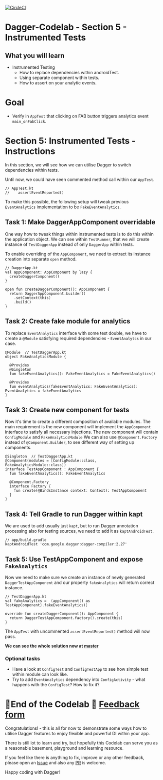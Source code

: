 [![CircleCI](https://circleci.com/gh/jraska/Dagger-Codelab.svg?style=svg)](https://circleci.com/gh/jraska/Dagger-Codelab)

# Dagger-Codelab - Section 5 - Instrumented Tests

## What you will learn
- Instrumented Testing
  - How to replace dependencies within androidTest.
  - Using separate component within tests.
  - How to assert on your analytic events.

# Goal
- Verify in `AppTest` that clicking on FAB button triggers analytics event `main_onFabClick`.

# Section 5: Instrumented Tests - Instructions
In this section, we will see how we can utilise Dagger to switch dependencies within tests.

Until now, we could have seen commented method call within our `AppTest`.
```
// AppTest.kt
//    assertEventReported()
```

To make this possible, the following setup will tweak previous `EventAnalytics` implementation to be `FakeEventAnalytics`.

## Task 1: Make DaggerAppComponent overridable
One way how to tweak things within instrumented tests is to do this within the application object. We can see within `TestRunner`, that we will create instance of `TestDaggerApp` instead of only `DaggerApp` within tests.

To enable overriding of the `AppComponent`, we need to extract its instance creation into separate `open` method.

```
// DaggerApp.kt
val appComponent: AppComponent by lazy {
  createDaggerComponent()
}

open fun createDaggerComponent(): AppComponent {
  return DaggerAppComponent.builder()
    .setContext(this)
    .build()
}
```

## Task 2: Create fake module for analytics
To replace `EventAnalytics` interface with some test double, we have to create a `@Module` satisfying required dependencies - `EventAnalytcs` in our case.
```
@Module  // TestDaggerApp.kt
object FakeAnalyticsModule {

  @Provides
  @Singleton
  fun fakeEventAnalytics(): FakeEventAnalytics = FakeEventAnalytics()

  @Provides
  fun eventAnalytics(fakeEventAnalytics: FakeEventAnalytics): EventAnalytics = fakeEventAnalytics
}
```

## Task 3: Create new component for tests
Now it's time to create a different composition of available modules. The main requirement is the new component will implement the `AppComponent` interface to satisfy all necessary injections. The new component will contain `ConfigModule` and `FakeAnalyticsModule` We can also use `@Component.Factory` instead  of `@Component.Builder`, to see different way of setting up components.

```
@Singleton  // TestDaggerApp.kt
@Component(modules = [ConfigModule::class, FakeAnalyticsModule::class])
interface TestAppComponent : AppComponent {
  fun fakeEventAnalytics(): FakeEventAnalytics

  @Component.Factory
  interface Factory {
    fun create(@BindsInstance context: Context): TestAppComponent
  }
}
```

## Task 4: Tell Gradle to run Dagger within kapt
We are used to add usually just `kapt`, but to run Dagger annotation processing also for testing sources, we need to add it as `kaptAndroidTest`.

```
// app/build.gradle
kaptAndroidTest 'com.google.dagger:dagger-compiler:2.27'
```

## Task 5: Use TestAppComponent and expose `FakeAnalytics`
Now we need to make sure we create an instance of newly generated `DaggerTestAppComponent` and our property `fakeAnalytics` will return correct instance.

```
// TestDaggerApp.kt
val fakeAnalytics =  (appComponent() as TestAppComponent).fakeEventAnalytics()

override fun createDaggerComponent(): AppComponent {
  return DaggerTestAppComponent.factory().create(this)
}
```
The `AppTest` with uncommented `assertEventReported()` method will now pass.

**We can see the whole solution now at [master](https://github.com/jraska/Dagger-Codelab/tree/master)**

### Optional tasks
- Have a look at `ConfigTest` and `ConfigTestApp` to see how simple test within module can look like.
- Try to add `EventAnalytics` dependency into `ConfigActivity` - what happens with the `ConfigTest`? How to fix it?

# 🎉End of the Codelab 🎉 [Feedback form](https://forms.gle/Nfz49ZZGJUXP9r1R7)
Congratulations! - this is all for now to demonstrate some ways how to utilise Dagger features to enjoy flexible and powerful DI within your app.

There is still lot to learn and try, but hopefully this Codelab can serve you as a reasonable basement, playground and learning resource.

If you feel like there is anything to fix, improve or any other feedback, please open an [Issue]([https://github.com/jraska/Dagger-Codelab/issues/new](https://github.com/jraska/Dagger-Codelab/issues/new)) and also any  [PR]([https://github.com/jraska/Dagger-Codelab/pulls](https://github.com/jraska/Dagger-Codelab/pulls)) is welcome.

Happy coding with Dagger!
